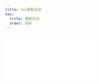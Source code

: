 ```yaml
---
title: foo更新日志
nav:
  title: 更新日志
  order: 999
---
```


<embed src="../../packages/foo/CHANGELOG.md"></embed>
